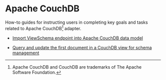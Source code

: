# Apache CouchDB

How-to guides for instructing users in completing key goals and tasks related to Apache CouchDB[^1] adapter.

- [Import ViewSchema endpoint into Apache CouchDB data model](imprtschema.md)

- [Query and update the first document in a CouchDB view for schema management](viewupdate.md)

[^1]:Apache CouchDB and CouchDB are trademarks of The Apache Software Foundation.
